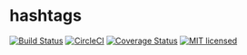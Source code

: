 # hashtags

[![Build Status](https://travis-ci.org/wikibootup/hashtags.svg?branch=develop)](https://travis-ci.org/wikibootup/hashtags)
[![CircleCI](https://circleci.com/gh/wikibootup/hashtags.svg?style=svg)](https://circleci.com/gh/wikibootup/hashtags)
[![Coverage Status](https://coveralls.io/repos/github/wikibootup/hashtags/badge.svg?branch=develop)](https://coveralls.io/github/wikibootup/hashtags?branch=develop)
[![MIT licensed](https://img.shields.io/badge/license-MIT-blue.svg)](https://raw.githubusercontent.com/hyperium/hyper/master/LICENSE)
